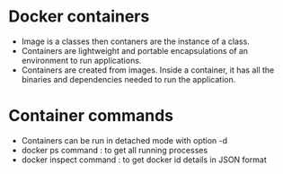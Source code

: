 # Docker containers

- Image is a classes then contaners are the instance of a class.
- Containers are lightweight and portable encapsulations of an environment to run applications.
- Containers are created from images. Inside a container, it has all the binaries and dependencies needed to run the application.

# Container commands

- Containers can be run in detached mode with option -d
- docker ps command : to get all running processes
- docker inspect command : to get docker id details in JSON format

